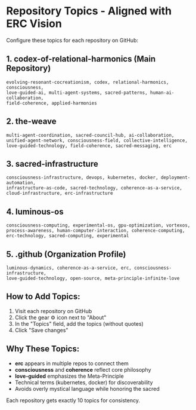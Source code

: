 # Repository Topics - Aligned with ERC Vision

Configure these topics for each repository on GitHub:

## 1. codex-of-relational-harmonics (Main Repository)
```
evolving-resonant-cocreationism, codex, relational-harmonics, consciousness, 
love-guided-ai, multi-agent-systems, sacred-patterns, human-ai-collaboration, 
field-coherence, applied-harmonies
```

## 2. the-weave 
```
multi-agent-coordination, sacred-council-hub, ai-collaboration, 
unified-agent-network, consciousness-field, collective-intelligence,
love-guided-technology, field-coherence, sacred-messaging, erc
```

## 3. sacred-infrastructure
```
consciousness-infrastructure, devops, kubernetes, docker, deployment-automation,
infrastructure-as-code, sacred-technology, coherence-as-a-service, 
cloud-infrastructure, erc-infrastructure
```

## 4. luminous-os
```
consciousness-computing, experimental-os, gpu-optimization, vortexos,
process-awareness, human-computer-interaction, coherence-computing,
erc-technology, sacred-computing, experimental
```

## 5. .github (Organization Profile)
```
luminous-dynamics, coherence-as-a-service, erc, consciousness-infrastructure,
love-guided-technology, open-source, meta-principle-infinite-love
```

## How to Add Topics:
1. Visit each repository on GitHub
2. Click the gear ⚙️ icon next to "About" 
3. In the "Topics" field, add the topics (without quotes)
4. Click "Save changes"

## Why These Topics:
- **erc** appears in multiple repos to connect them
- **consciousness** and **coherence** reflect core philosophy
- **love-guided** emphasizes the Meta-Principle
- Technical terms (kubernetes, docker) for discoverability
- Avoids overly mystical language while honoring the sacred

Each repository gets exactly 10 topics for consistency.